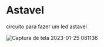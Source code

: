 # Astavel
circuito para fazer um led astavel


![Captura de tela 2023-01-25 081136](https://user-images.githubusercontent.com/107324639/214552156-d12e253f-5334-46a9-af85-67c66de24d5a.png)
